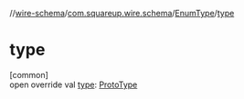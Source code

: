 //[wire-schema](../../../index.md)/[com.squareup.wire.schema](../index.md)/[EnumType](index.md)/[type](type.md)

# type

[common]\
open override val [type](type.md): [ProtoType](../-proto-type/index.md)
